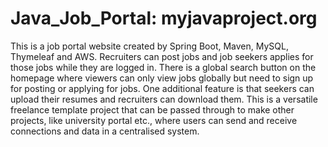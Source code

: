 # Java_Job_Portal: myjavaproject.org
This is a job portal website created by Spring Boot, Maven, MySQL, Thymeleaf and AWS. Recruiters can post jobs and job seekers applies for those jobs while they are logged in. There is a global search button on the homepage where viewers can only view jobs globally but need to sign up for posting or applying for jobs. One additional feature is that seekers can upload their resumes and recruiters can download them. This is a versatile freelance template project that can be passed through to make other projects, like university portal etc., where users can send and receive connections and data in a centralised system. 

